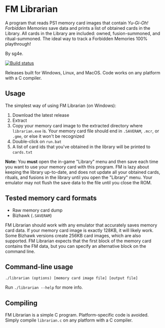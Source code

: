 # FM Librarian

A program that reads PS1 memory card images that contain *Yu-Gi-Oh! Forbidden Memories* save data and prints a list of obtained cards in the Library. All cards in the Library are included: owned, fusion-summoned, and ritual-summoned. The ideal way to track a Forbidden Memories 100% playthrough!

By sg4e.

[![Build status](https://ci.appveyor.com/api/projects/status/u34atpv4g7rcliin/branch/master?svg=true)](https://ci.appveyor.com/project/sg4e/fm-librarian/branch/master)

Releases built for Windows, Linux, and MacOS. Code works on any platform with a C compiler.

## Usage
The simplest way of using FM Librarian (on Windows):
1. Download the latest release
1. Extract
1. Copy your memory card image to the extracted directory where `librarian.exe` is. Your memory card file should end in `.SAVERAM`, `.mcr`, or `.gme`, or else it won't be recognized
1. Double-click on `run.bat`
1. A list of card ids that you've obtained in the library will be printed to `cards.txt`

**Note:** You **must** open the in-game "Library" menu and then save each time you want to use your memory card with this program. FM is lazy about keeping the library up-to-date, and does not update all your obtained cards, rituals, and fusions in the library until you open the "Library" menu. Your emulator may not flush the save data to the file until you close the ROM.

## Tested memory card formats
* Raw memory card dump
* Bizhawk (`.SAVERAM`)

FM Librarian should work with any emulator that accurately saves memory card data. If your memory card image is exactly 128KB, it will likely work. Some Bizhawk versions create 256KB card images, which are also supported. FM Librarian expects that the first block of the memory card contains the FM data, but you can specify an alternative block on the command line.

## Command-line usage
```
./librarian (options) [memory card image file] [output file]
```
Run `./librarian --help` for more info.

## Compiling
FM Librarian is a simple C program. Platform-specific code is avoided. Simply compile `librarian.c` on any platform with a C compiler.
